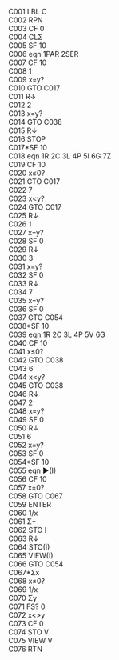 C001  LBL C  
C002  RPN  
C003  CF 0  
C004  CL&Sigma;  
C005  SF 10  
C006  eqn 1PAR 2SER  
C007  CF 10  
C008  1  
C009  x=y?  
C010  GTO C017  
C011  R&darr;  
C012  2  
C013  x=y?  
C014  GTO C038  
C015  R&darr;  
C016  STOP  
C017\*SF 10  
C018  eqn 1R 2C 3L 4P 5I 6G 7Z  
C019  CF 10  
C020  x&le;0?  
C021  GTO C017  
C022  7  
C023  x<y?  
C024  GTO C017  
C025  R&darr;  
C026  1  
C027  x=y?  
C028  SF 0  
C029  R&darr;  
C030  3  
C031  x=y?  
C032  SF 0  
C033  R&darr;  
C034  7  
C035  x=y?  
C036  SF 0  
C037  GTO C054  
C038\*SF 10  
C039  eqn 1R 2C 3L 4P 5V 6G  
C040  CF 10  
C041  x&le;0?  
C042  GTO C038  
C043  6  
C044  x<y?  
C045  GTO C038  
C046  R&darr;  
C047  2  
C048  x=y?  
C049  SF 0  
C050  R&darr;  
C051  6  
C052  x=y?  
C053  SF 0  
C054\*SF 10  
C055  eqn &#x25BA;(I)  
C056  CF 10  
C057  x=0?  
C058  GTO C067  
C059  ENTER  
C060  1/x  
C061  &Sigma;+  
C062  STO I  
C063  R&darr;  
C064  STO(I)  
C065  VIEW(I)  
C066  GTO C054  
C067\*&Sigma;x  
C068  x&ne;0?  
C069  1/x  
C070  &Sigma;y  
C071  FS? 0  
C072  x<>y  
C073  CF 0  
C074  STO V  
C075  VIEW V  
C076  RTN  
